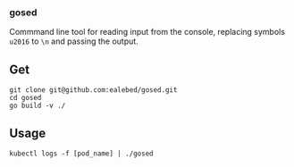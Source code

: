### gosed

Commmand line tool for reading input from the console, replacing symbols `u2016` to `\n` and passing the output.

## Get
```
git clone git@github.com:ealebed/gosed.git
cd gosed
go build -v ./
```

## Usage
```
kubectl logs -f [pod_name] | ./gosed
```